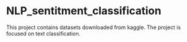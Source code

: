 # NLP_sentitment_classification

This project contains datasets downloaded from kaggle. The project is focused on text classification. 

